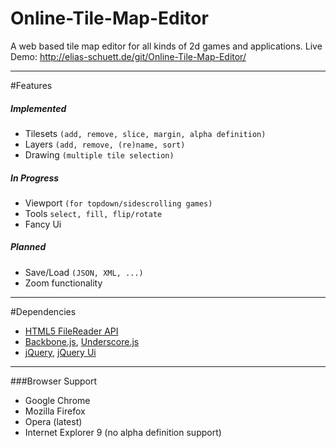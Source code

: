 Online-Tile-Map-Editor
======================

A web based tile map editor for all kinds of 2d games and applications.
Live Demo: http://elias-schuett.de/git/Online-Tile-Map-Editor/

-----

#Features

##### Implemented
  
  * Tilesets `(add, remove, slice, margin, alpha definition)`
  * Layers `(add, remove, (re)name, sort)`
  * Drawing `(multiple tile selection)`

##### In Progress

  * Viewport `(for topdown/sidescrolling games)`
  * Tools `select, fill, flip/rotate`
  * Fancy Ui

##### Planned

  * Save/Load `(JSON, XML, ...)`
  * Zoom functionality

-----

#Dependencies

  * [HTML5 FileReader API](http://www.w3.org/TR/FileAPI/#dfn-filereader)
  * [Backbone.js](http://backbonejs.org/), [Underscore.js](http://underscorejs.org/)
  * [jQuery](http://jquery.com/), [jQuery Ui](http://jqueryui.com/)

-----

###Browser Support

  * Google Chrome
  * Mozilla Firefox
  * Opera (latest)
  * Internet Explorer 9 (no alpha definition support)